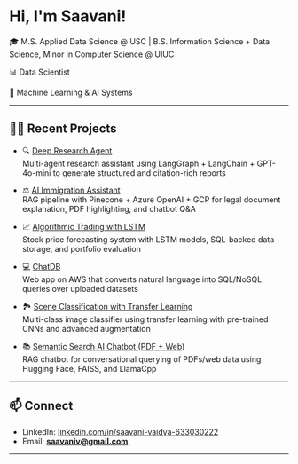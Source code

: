 # Hi, I'm Saavani!  

🎓 M.S. Applied Data Science @ USC | B.S. Information Science + Data Science, Minor in Computer Science @ UIUC 

📊 Data Scientist 

🤖 Machine Learning & AI Systems

---

## 👩‍💻 Recent Projects 

- 🔍 [Deep Research Agent](https://github.com/saavaniv/Deep-Research-Agent)  
  Multi-agent research assistant using LangGraph + LangChain + GPT-4o-mini to generate structured and citation-rich reports  

- ⚖️ [AI Immigration Assistant](https://github.com/saavaniv/AI-Immigration-Assistant)  
  RAG pipeline with Pinecone + Azure OpenAI + GCP for legal document explanation, PDF highlighting, and chatbot Q&A  

- 📈 [Algorithmic Trading with LSTM](https://github.com/YOUR_GITHUB_USERNAME/algorithmic-trading-lstm)  
  Stock price forecasting system with LSTM models, SQL-backed data storage, and portfolio evaluation  

- 💻 [ChatDB](https://github.com/YOUR_GITHUB_USERNAME/chatdb)  
  Web app on AWS that converts natural language into SQL/NoSQL queries over uploaded datasets  

- 🏞️ [Scene Classification with Transfer Learning](https://github.com/saavaniv/Scene-Classification)  
  Multi-class image classifier using transfer learning with pre-trained CNNs and advanced augmentation  

- 📚 [Semantic Search AI Chatbot (PDF + Web)](https://github.com/YOUR_GITHUB_USERNAME/semantic-search-chatbot)  
  RAG chatbot for conversational querying of PDFs/web data using Hugging Face, FAISS, and LlamaCpp  

---

## 📫 Connect  
- LinkedIn: [linkedin.com/in/saavani-vaidya-633030222](https://www.linkedin.com/in/saavani-vaidya-633030222/)  
- Email: **saavaniv@gmail.com**

---

<!--
**saavaniv/saavaniv** is a ✨ _special_ ✨ repository because its `README.md` (this file) appears on your GitHub profile.

Here are some ideas to get you started:

- 🔭 I’m currently working on ...
- 🌱 I’m currently learning ...
- 👯 I’m looking to collaborate on ...
- 🤔 I’m looking for help with ...
- 💬 Ask me about ...
- 📫 How to reach me: ...
- 😄 Pronouns: ...
- ⚡ Fun fact: ...
-->
